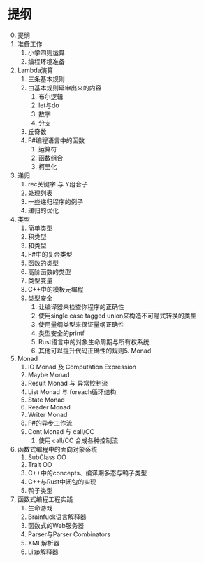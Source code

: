 # 提纲

0. 提纲
1. 准备工作
   1. 小学四则运算
   2. 编程环境准备
2. Lambda演算
   1. 三条基本规则
   2. 由基本规则延申出来的内容
      1. 布尔逻辑
      2. let与do
      3. 数字
      4. 分支
   3. 丘奇数
   4. F#编程语言中的函数
      1. 运算符
      2. 函数组合
      3. 柯里化
3. 递归
   1. rec关键字 与 Y组合子
   2. 处理列表
   3. 一些递归程序的例子
   4. 递归的优化
4. 类型
   1. 简单类型
   2. 积类型
   3. 和类型
   4. F#中的复合类型
   5. 函数的类型
   6. 高阶函数的类型
   7. 类型变量
   8. C++中的模板元编程
   9. 类型安全
       1. 让编译器来检查你程序的正确性
       2. 使用single case tagged union来构造不可隐式转换的类型
       3. 使用量纲类型来保证量纲正确性
       4. 类型安全的printf
       5. Rust语言中的对象生命周期与所有权系统
       6. 其他可以提升代码正确性的规则5. Monad
5. Monad
   1. IO Monad 及 Computation Expression
   2. Maybe Monad
   3. Result Monad 与 异常控制流
   4. List Monad 与 foreach循环结构
   5. State Monad
   6. Reader Monad
   7. Writer Monad
   8. F#的异步工作流
   9. Cont Monad 与 call/CC
      1. 使用 call/CC 合成各种控制流
6. 函数式编程中的面向对象系统
    1. SubClass OO
    2. Trait OO
    3. C++中的concepts、编译期多态与鸭子类型
    4. C++与Rust中闭包的实现
    5. 鸭子类型
7.  函数式编程工程实践
    1. 生命游戏
    2. Brainfuck语言解释器
    3. 函数式的Web服务器
    4. Parser与Parser Combinators
    5. XML解析器
    6. Lisp解释器 

